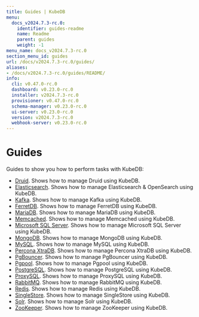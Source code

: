 ```yaml
---
title: Guides | KubeDB
menu:
  docs_v2024.7.3-rc.0:
    identifier: guides-readme
    name: Readme
    parent: guides
    weight: -1
menu_name: docs_v2024.7.3-rc.0
section_menu_id: guides
url: /docs/v2024.7.3-rc.0/guides/
aliases:
- /docs/v2024.7.3-rc.0/guides/README/
info:
  cli: v0.47.0-rc.0
  dashboard: v0.23.0-rc.0
  installer: v2024.7.3-rc.0
  provisioner: v0.47.0-rc.0
  schema-manager: v0.23.0-rc.0
  ui-server: v0.23.0-rc.0
  version: v2024.7.3-rc.0
  webhook-server: v0.23.0-rc.0
---
```


# Guides

Guides to show you how to perform tasks with KubeDB:
- [Druid](/docs/v2024.7.3-rc.0/guides/kafka/README). Shows how to manage Druid using KubeDB.
- [Elasticsearch](/docs/v2024.7.3-rc.0/guides/elasticsearch/README). Shows how to manage Elasticsearch & OpenSearch using KubeDB.
- [Kafka](/docs/v2024.7.3-rc.0/guides/kafka/README). Shows how to manage Kafka using KubeDB.
- [FerretDB](/docs/v2024.7.3-rc.0/guides/ferretdb/README). Shows how to manage FerretDB using KubeDB.
- [MariaDB](/docs/v2024.7.3-rc.0/guides/mariadb). Shows how to manage MariaDB using KubeDB.
- [Memcached](/docs/v2024.7.3-rc.0/guides/memcached/README). Shows how to manage Memcached using KubeDB.
- [Microsoft SQL Server](/docs/v2024.7.3-rc.0/guides/mssqlserver/README). Shows how to manage Microsoft SQL Server using KubeDB.
- [MongoDB](/docs/v2024.7.3-rc.0/guides/mongodb/README). Shows how to manage MongoDB using KubeDB.
- [MySQL](/docs/v2024.7.3-rc.0/guides/mysql/README). Shows how to manage MySQL using KubeDB.
- [Percona XtraDB](/docs/v2024.7.3-rc.0/guides/percona-xtradb/README). Shows how to manage Percona XtraDB using KubeDB.
- [PgBouncer](/docs/v2024.7.3-rc.0/guides/pgbouncer/README). Shows how to manage PgBouncer using KubeDB.
- [Pgpool](/docs/v2024.7.3-rc.0/guides/pgpool/README). Shows how to manage Pgpool using KubeDB.
- [PostgreSQL](/docs/v2024.7.3-rc.0/guides/postgres/README). Shows how to manage PostgreSQL using KubeDB.
- [ProxySQL](/docs/v2024.7.3-rc.0/guides/proxysql/README). Shows how to manage ProxySQL using KubeDB.
- [RabbitMQ](/docs/v2024.7.3-rc.0/guides/rabbitmq/README). Shows how to manage RabbitMQ using KubeDB.
- [Redis](/docs/v2024.7.3-rc.0/guides/redis/README). Shows how to manage Redis using KubeDB.
- [SingleStore](/docs/v2024.7.3-rc.0/guides/singlestore/README). Shows how to manage SingleStore using KubeDB.
- [Solr](/docs/v2024.7.3-rc.0/guides/solr/README). Shows how to manage Solr using KubeDB.
- [ZooKeeper](/docs/v2024.7.3-rc.0/guides/zookeeper/README). Shows how to manage ZooKeeper using KubeDB.
